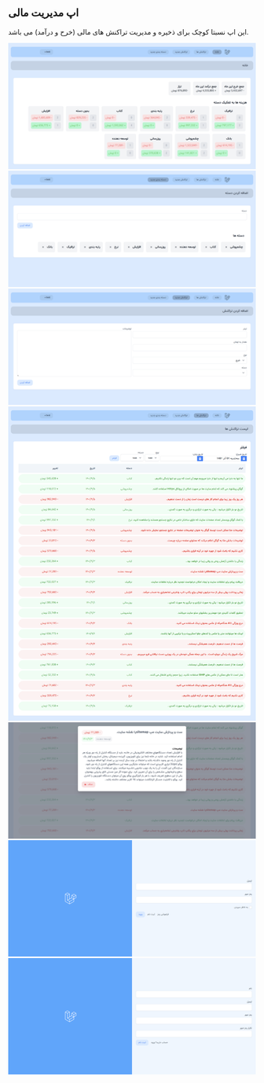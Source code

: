 ## اپ مدیریت مالی

این اپ نسبتا کوچک برای ذخیره و مدیریت تراکنش های مالی (خرح و درآمد) می باشد.

<img src="https://github.com/mohammadrezahq/simple-financial-management/blob/main/images/home.png">
<img src="https://github.com/mohammadrezahq/simple-financial-management/blob/main/images/create-category.png">
<img src="https://github.com/mohammadrezahq/simple-financial-management/blob/main/images/create-transaction.png">
<img src="https://github.com/mohammadrezahq/simple-financial-management/blob/main/images/transactions.png">
<img src="https://github.com/mohammadrezahq/simple-financial-management/blob/main/images/transaction.png">
<img src="https://github.com/mohammadrezahq/simple-financial-management/blob/main/images/login.png">
<img src="https://github.com/mohammadrezahq/simple-financial-management/blob/main/images/register.png">
